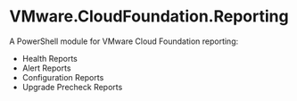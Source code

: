 # VMware.CloudFoundation.Reporting

A PowerShell module for VMware Cloud Foundation reporting:
- Health Reports
- Alert Reports
- Configuration Reports
- Upgrade Precheck Reports
